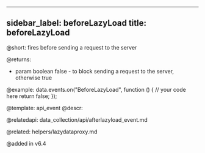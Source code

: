 
---
sidebar_label: beforeLazyLoad
title: beforeLazyLoad
---          

@short: fires before sending a request to the server
	
@returns:
- param		boolean			false - to block sending a request to the server, otherwise true


@example:
data.events.on("BeforeLazyLoad", function () {
    // your code here
    return false;
});


@template:	api_event
@descr:

@relatedapi: data_collection/api/afterlazyload_event.md

@related: helpers/lazydataproxy.md

@added in v6.4


